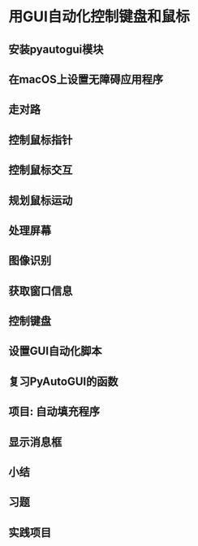 # 用GUI自动化控制键盘和鼠标
## 安装pyautogui模块
## 在macOS上设置无障碍应用程序
## 走对路
## 控制鼠标指针
## 控制鼠标交互
## 规划鼠标运动
## 处理屏幕
## 图像识别
## 获取窗口信息
## 控制键盘
## 设置GUI自动化脚本
## 复习PyAutoGUI的函数
## 项目: 自动填充程序
## 显示消息框
## 小结
## 习题
## 实践项目